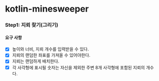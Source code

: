 # kotlin-minesweeper

### Step1: 지뢰 찾기(그리기)

#### 요구 사항
- [x] 높이와 너비, 지뢰 개수를 입력받을 수 있다.
- [x] 지뢰의 랜덤한 좌표를 가져올 수 있어야한다.
- [x] 지뢰는 랜덤하게 배치한다.
- [x] 각 사각형에 표시될 숫자는 자신을 제외한 주변 8개 사각형에 포함된 지뢰의 개수다.
